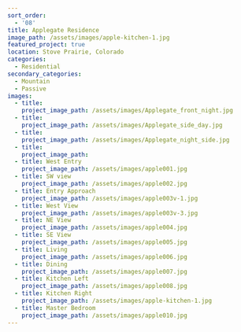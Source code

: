 ```yaml
---
sort_order:
  - '08'
title: Applegate Residence
image_path: /assets/images/apple-kitchen-1.jpg
featured_project: true
location: Stove Prairie, Colorado
categories:
  - Residential
secondary_categories:
  - Mountain
  - Passive
images:
  - title:
    project_image_path: /assets/images/Applegate_front_night.jpg
  - title:
    project_image_path: /assets/images/Applegate_side_day.jpg
  - title:
    project_image_path: /assets/images/Applegate_night_side.jpg
  - title:
    project_image_path:
  - title: West Entry
    project_image_path: /assets/images/apple001.jpg
  - title: SW view
    project_image_path: /assets/images/apple002.jpg
  - title: Entry Approach
    project_image_path: /assets/images/apple003v-1.jpg
  - title: West View
    project_image_path: /assets/images/apple003v-3.jpg
  - title: NE View
    project_image_path: /assets/images/apple004.jpg
  - title: SE View
    project_image_path: /assets/images/apple005.jpg
  - title: Living
    project_image_path: /assets/images/apple006.jpg
  - title: Dining
    project_image_path: /assets/images/apple007.jpg
  - title: Kitchen Left
    project_image_path: /assets/images/apple008.jpg
  - title: Kitchen Right
    project_image_path: /assets/images/apple-kitchen-1.jpg
  - title: Master Bedroom
    project_image_path: /assets/images/apple010.jpg
---
```


